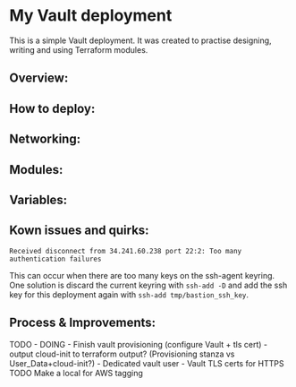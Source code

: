 # My Vault deployment

This is a simple Vault deployment.
It was created to practise designing, writing and using Terraform modules.

## Overview:

## How to deploy:

## Networking:

## Modules:

## Variables:

## Kown issues and quirks:

```
Received disconnect from 34.241.60.238 port 22:2: Too many authentication failures
```
This can occur when there are too many keys on the ssh-agent keyring. One solution is discard the current keyring with `ssh-add -D` and add the ssh key for this deployment again with `ssh-add tmp/bastion_ssh_key`.

## Process & Improvements:
TODO - DOING - Finish vault provisioning (configure Vault + tls cert)
        - output cloud-init to terraform output? (Provisioning stanza vs User_Data+cloud-init?)
        - Dedicated vault user
        - Vault TLS certs for HTTPS
TODO Make a local for AWS tagging